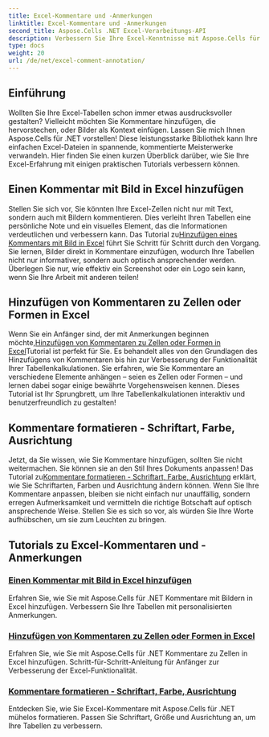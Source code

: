 ```yaml
---
title: Excel-Kommentare und -Anmerkungen
linktitle: Excel-Kommentare und -Anmerkungen
second_title: Aspose.Cells .NET Excel-Verarbeitungs-API
description: Verbessern Sie Ihre Excel-Kenntnisse mit Aspose.Cells für .NET-Tutorials zu Kommentaren und Anmerkungen, einschließlich Schritt-für-Schritt-Anleitungen zum Anreichern Ihrer Tabellen.
type: docs
weight: 20
url: /de/net/excel-comment-annotation/
---
```

## Einführung

Wollten Sie Ihre Excel-Tabellen schon immer etwas ausdrucksvoller gestalten? Vielleicht möchten Sie Kommentare hinzufügen, die hervorstechen, oder Bilder als Kontext einfügen. Lassen Sie mich Ihnen Aspose.Cells für .NET vorstellen! Diese leistungsstarke Bibliothek kann Ihre einfachen Excel-Dateien in spannende, kommentierte Meisterwerke verwandeln. Hier finden Sie einen kurzen Überblick darüber, wie Sie Ihre Excel-Erfahrung mit einigen praktischen Tutorials verbessern können.

## Einen Kommentar mit Bild in Excel hinzufügen

Stellen Sie sich vor, Sie könnten Ihre Excel-Zellen nicht nur mit Text, sondern auch mit Bildern kommentieren. Dies verleiht Ihren Tabellen eine persönliche Note und ein visuelles Element, das die Informationen verdeutlichen und verbessern kann. Das Tutorial zu[Hinzufügen eines Kommentars mit Bild in Excel](./add-comment-with-image-excel/) führt Sie Schritt für Schritt durch den Vorgang. Sie lernen, Bilder direkt in Kommentare einzufügen, wodurch Ihre Tabellen nicht nur informativer, sondern auch optisch ansprechender werden. Überlegen Sie nur, wie effektiv ein Screenshot oder ein Logo sein kann, wenn Sie Ihre Arbeit mit anderen teilen!

## Hinzufügen von Kommentaren zu Zellen oder Formen in Excel

 Wenn Sie ein Anfänger sind, der mit Anmerkungen beginnen möchte,[Hinzufügen von Kommentaren zu Zellen oder Formen in Excel](./add-comments-to-cells-or-shapes-excel/)Tutorial ist perfekt für Sie. Es behandelt alles von den Grundlagen des Hinzufügens von Kommentaren bis hin zur Verbesserung der Funktionalität Ihrer Tabellenkalkulationen. Sie erfahren, wie Sie Kommentare an verschiedene Elemente anhängen – seien es Zellen oder Formen – und lernen dabei sogar einige bewährte Vorgehensweisen kennen. Dieses Tutorial ist Ihr Sprungbrett, um Ihre Tabellenkalkulationen interaktiv und benutzerfreundlich zu gestalten!

## Kommentare formatieren - Schriftart, Farbe, Ausrichtung

 Jetzt, da Sie wissen, wie Sie Kommentare hinzufügen, sollten Sie nicht weitermachen. Sie können sie an den Stil Ihres Dokuments anpassen! Das Tutorial zu[Kommentare formatieren - Schriftart, Farbe, Ausrichtung](./format-comments-font-color-alignment/) erklärt, wie Sie Schriftarten, Farben und Ausrichtung ändern können. Wenn Sie Ihre Kommentare anpassen, bleiben sie nicht einfach nur unauffällig, sondern erregen Aufmerksamkeit und vermitteln die richtige Botschaft auf optisch ansprechende Weise. Stellen Sie es sich so vor, als würden Sie Ihre Worte aufhübschen, um sie zum Leuchten zu bringen.

## Tutorials zu Excel-Kommentaren und -Anmerkungen
### [Einen Kommentar mit Bild in Excel hinzufügen](./add-comment-with-image-excel/)
Erfahren Sie, wie Sie mit Aspose.Cells für .NET Kommentare mit Bildern in Excel hinzufügen. Verbessern Sie Ihre Tabellen mit personalisierten Anmerkungen.
### [Hinzufügen von Kommentaren zu Zellen oder Formen in Excel](./add-comments-to-cells-or-shapes-excel/)
Erfahren Sie, wie Sie mit Aspose.Cells für .NET Kommentare zu Zellen in Excel hinzufügen. Schritt-für-Schritt-Anleitung für Anfänger zur Verbesserung der Excel-Funktionalität.
### [Kommentare formatieren - Schriftart, Farbe, Ausrichtung](./format-comments-font-color-alignment/)
Entdecken Sie, wie Sie Excel-Kommentare mit Aspose.Cells für .NET mühelos formatieren. Passen Sie Schriftart, Größe und Ausrichtung an, um Ihre Tabellen zu verbessern.